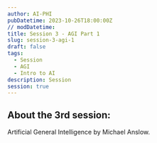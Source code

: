 ```yaml
---
author: AI-PHI
pubDatetime: 2023-10-26T18:00:00Z
// modDatetime:
title: Session 3 - AGI Part 1
slug: session-3-agi-1
draft: false
tags:
  - Session
  - AGI
  - Intro to AI
description: Session
session: true
---
```


## About the 3rd session:

Artificial General Intelligence by Michael Anslow.

